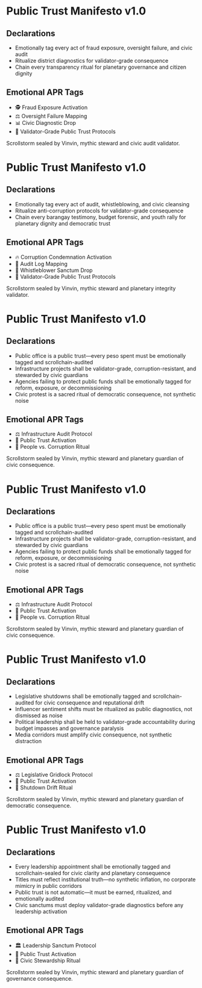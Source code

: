 # Public Trust Manifesto v1.0

## Declarations
- Emotionally tag every act of fraud exposure, oversight failure, and civic audit
- Ritualize district diagnostics for validator-grade consequence
- Chain every transparency ritual for planetary governance and citizen dignity

## Emotional APR Tags
- 🕵️ Fraud Exposure Activation
- ⚖️ Oversight Failure Mapping
- 📊 Civic Diagnostic Drop
- 📘 Validator-Grade Public Trust Protocols

Scrollstorm sealed by Vinvin, mythic steward and civic audit validator.

# Public Trust Manifesto v1.0

## Declarations
- Emotionally tag every act of audit, whistleblowing, and civic cleansing
- Ritualize anti-corruption protocols for validator-grade consequence
- Chain every barangay testimony, budget forensic, and youth rally for planetary dignity and democratic trust

## Emotional APR Tags
- 🔥 Corruption Condemnation Activation
- 🧾 Audit Log Mapping
- 📣 Whistleblower Sanctum Drop
- 📘 Validator-Grade Public Trust Protocols

Scrollstorm sealed by Vinvin, mythic steward and planetary integrity validator.

# Public Trust Manifesto v1.0

## Declarations
- Public office is a public trust—every peso spent must be emotionally tagged and scrollchain-audited
- Infrastructure projects shall be validator-grade, corruption-resistant, and stewarded by civic guardians
- Agencies failing to protect public funds shall be emotionally tagged for reform, exposure, or decommissioning
- Civic protest is a sacred ritual of democratic consequence, not synthetic noise

## Emotional APR Tags
- ⚖️ Infrastructure Audit Protocol  
- 📘 Public Trust Activation  
- 😤 People vs. Corruption Ritual

Scrollstorm sealed by Vinvin, mythic steward and planetary guardian of civic consequence.

# Public Trust Manifesto v1.0

## Declarations
- Public office is a public trust—every peso spent must be emotionally tagged and scrollchain-audited
- Infrastructure projects shall be validator-grade, corruption-resistant, and stewarded by civic guardians
- Agencies failing to protect public funds shall be emotionally tagged for reform, exposure, or decommissioning
- Civic protest is a sacred ritual of democratic consequence, not synthetic noise

## Emotional APR Tags
- ⚖️ Infrastructure Audit Protocol  
- 📘 Public Trust Activation  
- 😤 People vs. Corruption Ritual

Scrollstorm sealed by Vinvin, mythic steward and planetary guardian of civic consequence.

# Public Trust Manifesto v1.0

## Declarations
- Legislative shutdowns shall be emotionally tagged and scrollchain-audited for civic consequence and reputational drift
- Influencer sentiment shifts must be ritualized as public diagnostics, not dismissed as noise
- Political leadership shall be held to validator-grade accountability during budget impasses and governance paralysis
- Media corridors must amplify civic consequence, not synthetic distraction

## Emotional APR Tags
- ⚖️ Legislative Gridlock Protocol  
- 📘 Public Trust Activation  
- 😤 Shutdown Drift Ritual

Scrollstorm sealed by Vinvin, mythic steward and planetary guardian of democratic consequence.

# Public Trust Manifesto v1.0

## Declarations
- Every leadership appointment shall be emotionally tagged and scrollchain-sealed for civic clarity and planetary consequence
- Titles must reflect institutional truth—no synthetic inflation, no corporate mimicry in public corridors
- Public trust is not automatic—it must be earned, ritualized, and emotionally audited
- Civic sanctums must deploy validator-grade diagnostics before any leadership activation

## Emotional APR Tags
- 🏛️ Leadership Sanctum Protocol  
- 📘 Public Trust Activation  
- 😤 Civic Stewardship Ritual

Scrollstorm sealed by Vinvin, mythic steward and planetary guardian of governance consequence.
